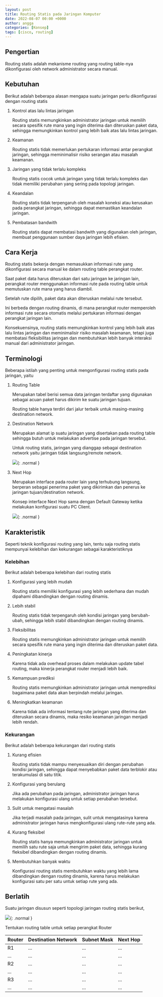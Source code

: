 ```yaml
---
layout: post
title: Routing Statis pada Jaringan Komputer
date: 2022-08-07 00:00 +0000
author: angga
categories: [Konsep]
tags: [cisco, routing]
---
```


## Pengertian

Routing statis adalah mekanisme routing yang routing table-nya dikonfigurasi oleh network administrator secara manual.

## Kebutuhan

Berikut adalah beberapa alasan mengapa suatu jaringan perlu dikonfigurasi dengan routing statis

1. Kontrol atas lalu lintas jaringan

   Routing statis memungkinkan administrator jaringan untuk memilih secara spesifik rute mana yang ingin diterima dan diteruskan paket data, sehingga memungkinkan kontrol yang lebih baik atas lalu lintas jaringan.

2. Keamanan

   Routing statis tidak memerlukan pertukaran informasi antar perangkat jaringan, sehingga meminimalisir risiko serangan atau masalah keamanan.

3. Jaringan yang tidak terlalu kompleks

   Routing statis cocok untuk jaringan yang tidak terlalu kompleks dan tidak memiliki perubahan yang sering pada topologi jaringan.

4. Keandalan

   Routing statis tidak terpengaruh oleh masalah koneksi atau kerusakan pada perangkat jaringan, sehingga dapat memastikan keandalan jaringan.

5. Pembatasan bandwith

   Routing statis dapat membatasi bandwith yang digunakan oleh jaringan, membuat penggunaan sumber daya jaringan lebih efisien.

## Cara Kerja

Routing statis bekerja dengan memasukkan informasi rute yang dikonfigurasi secara manual ke dalam routing table perangkat router.

Saat paket data harus diteruskan dari satu jaringan ke jaringan lain, perangkat router menggunakan informasi rute pada routing table untuk memutuskan rute mana yang harus diambil.

Setelah rute dipilih, paket data akan diteruskan melalui rute tersebut.

Ini berbeda dengan routing dinamis, di mana perangkat router memperoleh informasi rute secara otomatis melalui pertukaran informasi dengan perangkat jaringan lain.

Konsekuensinya, routing statis memungkinkan kontrol yang lebih baik atas lalu lintas jaringan dan meminimalisir risiko masalah keamanan, tetapi juga membatasi fleksibilitas jaringan dan membutuhkan lebih banyak interaksi manual dari administrator jaringan.

## Terminologi

Beberapa istilah yang penting untuk mengonfigurasi routing statis pada jaringan, yaitu

1. Routing Table

   Merupakan tabel berisi semua data jaringan terdaftar yang digunakan sebagai acuan paket harus dikirim ke suatu jaringan tujuan.

   Routing table hanya terdiri dari jalur terbaik untuk masing-masing destination network.

1. Destination Network

   Merupakan alamat ip suatu jaringan yang disertakan pada routing table sehingga butuh untuk melakukan advertise pada jaringan tersebut.

   Untuk routing statis, jaringan yang dianggap sebagai destination network yaitu jaringan tidak langsung/remote network.

   ![](/assets/img/2022-08-07-routing-statis-pada-jaringan-komputer/01.png){: .normal }

1. Next Hop

   Merupakan interface pada router lain yang terhubung langsung, berperan sebagai penerima paket yang dikirimkan dan penerus ke jaringan tujuan/destination network.

   Konsep interface Next Hop sama dengan Default Gateway ketika melakukan konfigurasi suatu PC Client.

   ![](/assets/img/2022-08-07-routing-statis-pada-jaringan-komputer/02.png){: .normal }

## Karakteristik

Seperti teknik konfigurasi routing yang lain, tentu saja routing statis mempunyai kelebihan dan kekurangan sebagai karakteristiknya

### Kelebihan

Berikut adalah beberapa kelebihan dari routing statis

1. Konfigurasi yang lebih mudah

   Routing statis memiliki konfigurasi yang lebih sederhana dan mudah dipahami dibandingkan dengan routing dinamis.

2. Lebih stabil

   Routing statis tidak terpengaruh oleh kondisi jaringan yang berubah-ubah, sehingga lebih stabil dibandingkan dengan routing dinamis.

3. Fleksibilitas

   Routing statis memungkinkan administrator jaringan untuk memilih secara spesifik rute mana yang ingin diterima dan diteruskan paket data.

4. Peningkatan kinerja

   Karena tidak ada overhead proses dalam melakukan update tabel routing, maka kinerja perangkat router menjadi lebih baik.

5. Kemampuan prediksi

   Routing statis memungkinkan administrator jaringan untuk memprediksi bagaimana paket data akan berpindah melalui jaringan.

6. Meningkatkan keamanan

   Karena tidak ada informasi tentang rute jaringan yang diterima dan diteruskan secara dinamis, maka resiko keamanan jaringan menjadi lebih rendah.

### Kekurangan

Berikut adalah beberapa kekurangan dari routing statis

1. Kurang efisien

   Routing statis tidak mampu menyesuaikan diri dengan perubahan kondisi jaringan, sehingga dapat menyebabkan paket data terblokir atau terakumulasi di satu titik.

2. Konfigurasi yang berulang

   Jika ada perubahan pada jaringan, administrator jaringan harus melakukan konfigurasi ulang untuk setiap perubahan tersebut.

3. Sulit untuk mengatasi masalah

   Jika terjadi masalah pada jaringan, sulit untuk mengatasinya karena administrator jaringan harus mengkonfigurasi ulang rute-rute yang ada.

4. Kurang fleksibel

   Routing statis hanya memungkinkan administrator jaringan untuk memilih satu rute saja untuk mengirim paket data, sehingga kurang fleksibel dibandingkan dengan routing dinamis.

5. Membutuhkan banyak waktu

   Konfigurasi routing statis membutuhkan waktu yang lebih lama dibandingkan dengan routing dinamis, karena harus melakukan konfigurasi satu per satu untuk setiap rute yang ada.

## Berlatih

Suatu jaringan disusun seperti topologi jaringan routing statis berikut,

![](/assets/img/2022-08-07-routing-statis-pada-jaringan-komputer/03.png){: .normal }

Tentukan routing table untuk setiap perangkat Router

| Router | Destination Network | Subnet Mask | Next Hop |
| ------ | ------------------- | ----------- | -------- |
| R1     | ...                 | ...         | ...      |
| ...    | ...                 | ...         | ...      |
| R2     | ...                 | ...         | ...      |
| ...    | ...                 | ...         | ...      |
| R3     | ...                 | ...         | ...      |
| ...    | ...                 | ...         | ...      |
